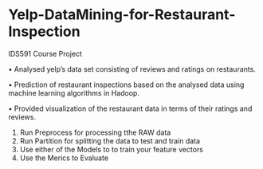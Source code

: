 # Yelp-DataMining-for-Restaurant-Inspection

IDS591 Course Project

•	Analysed yelp’s data set consisting of reviews and ratings on restaurants.

•	Prediction of restaurant inspections based on the analysed data using machine learning algorithms in Hadoop.

•	Provided visualization of the restaurant data in terms of their ratings and reviews.

1. Run Preprocess for processing tthe RAW data
2. Run Partition for splitting the data to test and train data
3. Use either of the Models to to train your feature vectors
4. Use the Merics to Evaluate
